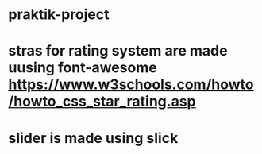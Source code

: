 # praktik-project

# stras for rating system are made uusing font-awesome https://www.w3schools.com/howto/howto_css_star_rating.asp

# slider is made using slick